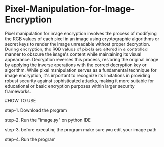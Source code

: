# Pixel-Manipulation-for-Image-Encryption

Pixel manipulation for image encryption involves the process of modifying the RGB values of each pixel in an image using cryptographic algorithms or secret keys to render the image unreadable without proper decryption. During encryption, the RGB values of pixels are altered in a controlled manner to obscure the image's content while maintaining its visual appearance. Decryption reverses this process, restoring the original image by applying the inverse operations with the correct decryption key or algorithm. While pixel manipulation serves as a fundamental technique for image encryption, it's important to recognize its limitations in providing robust security against sophisticated attacks, making it more suitable for educational or basic encryption purposes within larger security frameworks.

#HOW TO USE

step-1. Download the program

step-2. Run the "image.py" on python IDE

step-3. before executing the program make sure you edit your image path

step-4. Run the program
